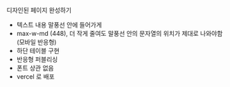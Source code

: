 디자인된 페이지 완성하기
- 텍스트 내용 말풍선 안에 들어가게 
- max-w-md (448), 더 작게 줄여도 말풍선 안의 문자열의 위치가 제대로 나와야함 (모바일 반응형)
- 하단 테이블 구현 
- 반응형 퍼블리싱
- 폰트 상관 없음
- vercel 로 배포
